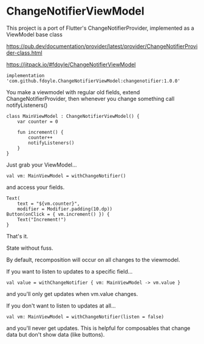 # ChangeNotifierViewModel
This project is a port of Flutter's ChangeNotifierProvider, implemented as a ViewModel base class

https://pub.dev/documentation/provider/latest/provider/ChangeNotifierProvider-class.html

https://jitpack.io/#fdoyle/ChangeNotifierViewModel

    implementation 'com.github.fdoyle.ChangeNotifierViewModel:changenotifier:1.0.0'

You make a viewmodel with regular old fields, extend ChangeNotifierProvider, then whenever you change something call notifyListeners()

    class MainViewModel : ChangeNotifierViewModel() {
        var counter = 0

        fun increment() {
            counter++
            notifyListeners()
        }
    }


Just grab your ViewModel...

    val vm: MainViewModel = withChangeNotifier()

and access your fields.

    Text(
        text = "${vm.counter}",
        modifier = Modifier.padding(10.dp))
    Button(onClick = { vm.increment() }) {
        Text("Increment!")
    }

That's it. 

State without fuss.

By default, recomposition will occur on all changes to the viewmodel. 

If you want to listen to updates to a specific field...

    val value = withChangeNotifier { vm: MainViewModel -> vm.value }

and you'll only get updates when vm.value changes.

If you don't want to listen to updates at all...

    val vm: MainViewModel = withChangeNotifier(listen = false)

and you'll never get updates. This is helpful for composables that change data but don't show data (like buttons).
